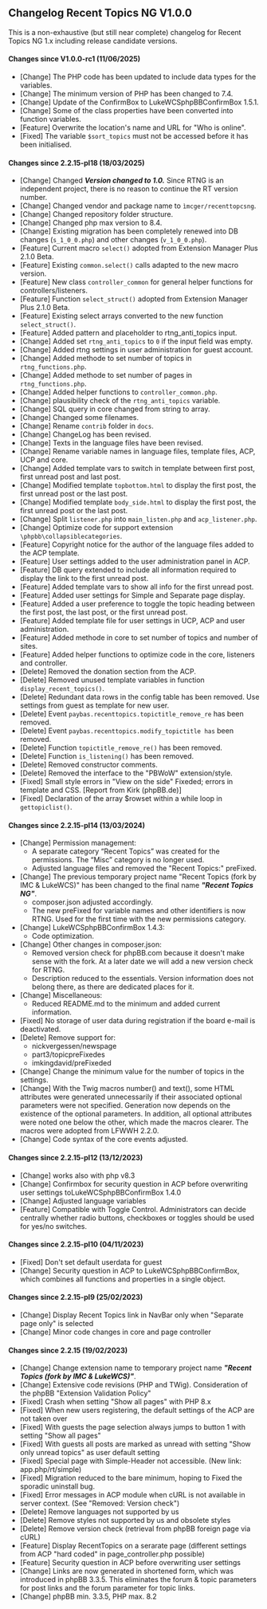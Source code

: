 ## Changelog Recent Topics NG V1.0.0
This is a non-exhaustive (but still near complete) changelog for Recent Topics NG 1.x including release candidate versions.

#### Changes since V1.0.0-rc1 (11/06/2025)
  - [Change] The PHP code has been updated to include data types for the variables.
  - [Change] The minimum version of PHP has been changed to 7.4.
  - [Change] Update of the ConfirmBox to LukeWCSphpBBConfirmBox 1.5.1.
  - [Change] Some of the class properties have been converted into function variables.
  - [Feature] Overwrite the location's name and URL for "Who is online".
  - [Fixed] The variable `$sort_topics` must not be accessed before it has been initialised.
 
#### Changes since 2.2.15-pl18 (18/03/2025)
  - [Change] Changed ***Version changed to 1.0.*** Since RTNG is an independent project, there is no reason to continue the RT version number.
  - [Change] Changed vendor and package name to `ìmcger/recenttopcsng`.
  - [Change] Changed repository folder structure.
  - [Change] Changed php max version to 8.4.
  - [Change] Existing migration has been completely renewed into DB changes (`s_1_0_0.php`) and other changes (`v_1_0_0.php`).
  - [Feature] Current macro `select()` adopted from Extension Manager Plus 2.1.0 Beta.
  - [Feature] Existing `common.select()` calls adapted to the new macro version.
  - [Feature] New class `controller_common` for general helper functions for controllers/listeners.
  - [Feature] Function `select_struct()` adopted from Extension Manager Plus 2.1.0 Beta.
  - [Feature] Existing select arrays converted to the new function `select_struct()`.
  - [Feature] Added pattern and placeholder to rtng_anti_topics input.
  - [Change] Added set `rtng_anti_topics` to `0` if the input field was empty.
  - [Change] Added rtng settings in user administration for guest account.
  - [Change] Added methode to set number of topics in `rtng_functions.php`.
  - [Change] Added methode to set number of pages in `rtng_functions.php`.
  - [Change] Added helper functions to `controller_common.php`.
  - [Change] plausibility check of the `rtng_anti_topics` variable.
  - [Change] SQL query in core changed from string to array.
  - [Change] Changed some filenames.
  - [Change] Rename `contrib` folder in `docs`.
  - [Change] ChangeLog has been revised.
  - [Change] Texts in the language files have been revised.
  - [Change] Rename variable names in language files, template files, ACP, UCP and core.
  - [Change] Added template vars to switch in template between first post, first unread post and last post.
  - [Change] Modified template `topbottom.html` to display the first post, the first unread post or the last post.
  - [Change] Modified template `body_side.html` to display the first post, the first unread post or the last post.
  - [Change] Split `listener.php` into `main_listen.php` and `acp_listener.php`.
  - [Change] Optimize code for support extension `\phpbb\collapsiblecategories`.
  - [Feature] Copyright notice for the author of the language files added to the ACP template.
  - [Feature] User settings added to the user administration panel in ACP.
  - [Feature] DB query extended to include all information required to display the link to the first unread post.
  - [Feature] Added template vars to show all info for the first unread post.
  - [Feature] Added user settings for Simple and Separate page display.
  - [Feature] Added a user preference to toggle the topic heading between the first post, the last post, or the first unread post.
  - [Feature] Added template file for user settings in UCP, ACP and user administration.
  - [Feature] Added methode in core to set number of topics and number of sites.
  - [Feature] Added helper functions to optimize code in the core, listeners and controller.
  - [Delete] Removed the donation section from the ACP.
  - [Delete] Removed unused template variables in function `display_recent_topics()`.
  - [Delete] Redundant data rows in the config table has been removed. Use settings from guest as template for new user.
  - [Delete] Event `paybas.recenttopics.topictitle_remove_re` has been removed.
  - [Delete] Event `paybas.recenttopics.modify_topictitle has` been removed.
  - [Delete] Function `topictitle_remove_re()` has been removed.
  - [Delete] Function `is_listening()` has been removed.
  - [Delete] Removed constructor comments.
  - [Delete] Removed the interface to the "PBWoW" extension/style.
  - [Fixed] Small style errors in "View on the side" Fixeded; errors in template and CSS. [Report from Kirk (phpBB.de)]
  - [Fixed] Declaration of the array $rowset within a while loop in `gettopiclist()`.

#### Changes since 2.2.15-pl14 (13/03/2024)
  - [Change] Permission management:
    - A separate category “Recent Topics” was created for the permissions. The “Misc” category is no longer used.
    - Adjusted language files and removed the "Recent Topics:" preFixed.
  - [Change] The previous temporary project name "Recent Topics (fork by IMC & LukeWCS)" has been changed to the final name ***"Recent Topics NG"***.
    - composer.json adjusted accordingly.
    - The new preFixed for variable names and other identifiers is now RTNG. Used for the first time with the new permissions category.
  - [Change] LukeWCSphpBBConfirmBox 1.4.3:
    - Code optimization.
  - [Change] Other changes in composer.json:
    - Removed version check for phpBB.com because it doesn't make sense with the fork. At a later date we will add a new version check for RTNG.
    - Description reduced to the essentials. Version information does not belong there, as there are dedicated places for it.
  - [Change] Miscellaneous:
    - Reduced README.md to the minimum and added current information.
  - [Fixed]  No storage of user data during registration if the board e-mail is deactivated.
  - [Delete] Remove support for:
    - nickvergessen/newspage
    - part3/topicpreFixedes
    - imkingdavid/preFixeded
  - [Change] Change the minimum value for the number of topics in the settings.
  - [Change] With the Twig macros number() and text(), some HTML attributes were generated unnecessarily if their associated optional parameters were not specified. Generation now depends on the existence of the optional parameters. In addition, all optional attributes were noted one below the other, which made the macros clearer. The macros were adopted from LFWWH 2.2.0.
  - [Change] Code syntax of the core events adjusted.

#### Changes since 2.2.15-pl12 (13/12/2023)
  - [Change] works also with php v8.3
  - [Change] Confirmbox for security question in ACP before overwriting user settings toLukeWCSphpBBConfirmBox 1.4.0
  - [Change] Adjusted language variables
  - [Feature] Compatible with Toggle Control. Administrators can decide centrally whether radio buttons, checkboxes or toggles should be used for yes/no switches.

#### Changes since 2.2.15-pl10 (04/11/2023)
  - [Fixed] Don't set default userdata for guest
  - [Change] Security question in ACP to LukeWCSphpBBConfirmBox, which combines all functions and properties in a single object.

#### Changes since 2.2.15-pl9 (25/02/2023)
  - [Change] Display Recent Topics link in NavBar only when "Separate page only" is selected
  - [Change] Minor code changes in core and page controller

#### Changes since 2.2.15 (19/02/2023)
  - [Change] Change extension name to temporary project name ***"Recent Topics (fork by IMC & LukeWCS)"***.
  - [Change] Extensive code revisions (PHP and TWig). Consideration of the phpBB "Extension Validation Policy"
  - [Fixed] Crash when setting "Show all pages" with PHP 8.x
  - [Fixed] When new users registering, the default settings of the ACP are not taken over
  - [Fixed] With guests the page selection always jumps to button 1 with setting "Show all pages"
  - [Fixed] With guests all posts are marked as unread with setting "Show only unread topics" as user default setting
  - [Fixed] Special page with Simple-Header not accessible. (New link: app.php/rt/simple)
  - [Fixed] Migration reduced to the bare minimum, hoping to Fixed the sporadic uninstall bug.
  - [Fixed] Error messages in ACP module when cURL is not available in server context. (See "Removed: Version check")
  - [Delete] Remove languages not supported by us
  - [Delete] Remove styles not supported by us and obsolete styles
  - [Delete] Remove version check (retrieval from phpBB foreign page via cURL)
  - [Feature] Display RecentTopics on a serarate page (different settings from ACP "hard coded" in page_controller.php possible)
  - [Feature] Security question in ACP before overwriting user settings
  - [Change] Links are now generated in shortened form, which was introduced in phpBB 3.3.5. This eliminates the forum & topic parameters for post links and the forum parameter for topic links.
  - [Change] phpBB min. 3.3.5, PHP max. 8.2
